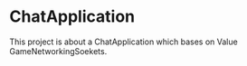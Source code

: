 # ChatApplication
This project is about a ChatApplication which bases on Value GameNetworkingSoekets.
